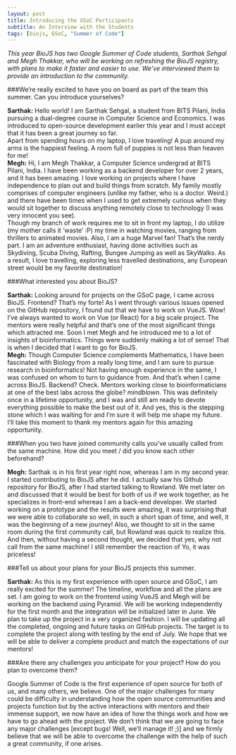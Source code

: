 ```yaml
---
layout: post
title: Introducing the GSoC Participants 
subtitle: An Interview with the Students
tags: [biojs, GSoC, "Summer of Code"]
---
```


_This year BioJS has two Google Summer of Code students, Sarthak Sehgal and Megh Thakkar, who will be working on refreshing the BioJS registry, with plans to make it faster and easier to use. We’ve interviewed them to provide an introduction to the community._  

###We’re really excited to have you on board as part of the team this summer. Can you introduce yourselves?  

**Sarthak:** Hello world! I am Sarthak Sehgal, a student from BITS Pilani, India pursuing a dual-degree course in Computer Science and Economics. I was introduced to open-source development earlier this year and I must accept that it has been a great journey so far.  
Apart from spending hours on my laptop, I love traveling! A pup around my arms is the happiest feeling. A room full of puppies is not less than heaven for me!  
**Megh:** Hi, I am Megh Thakkar, a Computer Science undergrad at BITS Pilani, India. I have been working as a backend developer for over 2 years, and it has been amazing. I love working on projects where I have independence to plan out and build things from scratch. My family mostly comprises of computer engineers (unlike my father, who is a doctor. Weird.) and there have been times when I used to get extremely curious when they would sit together to discuss anything remotely close to technology (I was very innocent you see).  
Though my branch of work requires me to sit in front my laptop, I do utilize (my mother calls it ‘waste’ :P) my time in watching movies, ranging from thrillers to animated movies. Also, I am a huge Marvel fan!
That’s the nerdy part. I am an adventure enthusiast, having done activities such as Skydiving, Scuba Diving, Rafting, Bungee Jumping as well as SkyWalks. As a result, I love travelling, exploring less travelled destinations, any European street would be my favorite destination!  

###What interested you about BioJS?  

**Sarthak:** Looking around for projects on the GSoC page, I came across BioJS. Frontend? That’s my forte! As I went through various issues opened on the GitHub repository, I found out that we have to work on VueJS. Wow! I’ve always wanted to work on Vue (or React) for a big scale project. The mentors were really helpful and that’s one of the most significant things which attracted me. Soon I met Megh and he introduced me to a lot of insights of bioinformatics. Things were suddenly making a lot of sense! That is when I decided that I want to go for BioJS.  
**Megh:** Though Computer Science complements Mathematics, I have been fascinated with Biology from a really long time, and I am sure to pursue research in bioinformatics! Not having enough experience in the same, I was confused on whom to turn to guidance from. And that’s when I came across BioJS. Backend? Check. Mentors working close to bioinformaticians at one of the best labs across the globe? *mindblown*. This was definitely once in a lifetime opportunity, and I was and still am ready to devote everything possible to make the best out of it. And yes, this is the stepping stone which I was waiting for and I’m sure it will help me shape my future. I’ll take this moment to thank my mentors again for this amazing opportunity.  

###When you two have joined community calls you’ve usually called from the same machine. How did you meet / did you know each other beforehand?  

**Megh:** Sarthak is in his first year right now, whereas I am in my second year. I started contributing to BioJS after he did. I actually saw his Github repository for BioJS, after I had started talking to Rowland. We met later on and discussed that it would be best for both of us if we work together, as he specializes in front-end whereas I am a back-end developer. We started working on a prototype and the results were amazing, it was surprising that we were able to collaborate so well, in such a short span of time, and well, it was the beginning of a new journey! Also, we thought to sit in the same room during the first community call, but Rowland was quick to realize this. And then, without having a second thought, we decided that yes, why not call from the same machine! I still remember the reaction of Yo, it was priceless!  

###Tell us about your plans for your BioJS projects this summer.  

**Sarthak:** As this is my first experience with open source and GSoC, I am really excited for the summer! The timeline, workflow and all the plans are set. I am going to work on the frontend using VueJS and Megh will be working on the backend using Pyramid. We will be working independently for the first month and the integration will be initialized later in June. We plan to take up the project in a very organized fashion. I will be updating all the completed, ongoing and future tasks on GitHub projects. The target is to complete the project along with testing by the end of July. We hope that we will be able to deliver a complete product and match the expectations of our mentors!  

###Are there any challenges you anticipate for your project? How do you plan to overcome them?  

Google Summer of Code is the first experience of open source for both of us, and many others, we believe. One of the major challenges for many could be difficulty in understanding how the open source communities and projects function but by the active interactions with mentors and their immense support, we now have an idea of how the things work and how we have to go ahead with the project. We don’t think that we are going to face any major challenges [except bugs! Well, we’ll manage it! ;)] and we firmly believe that we will be able to overcome the challenge with the help of such a great community, if one arises.  